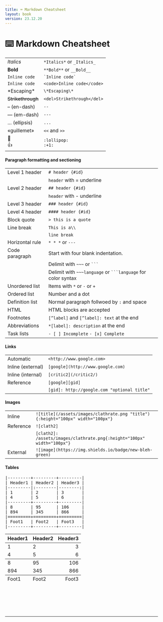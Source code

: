 ```yaml
---
title: ⌨️ Markdown Cheatsheet
layout: book
version: 23.12.20
---
```


# ⌨️ Markdown Cheatsheet

<table>
  <tbody>
    <tr>
      <td><em>Italics</em></td>
      <td>
<code>*Italics*</code> or <code>_Italics_</code>
</td>
    </tr>
    <tr>
      <td><strong>Bold</strong></td>
      <td>
<code>**Bold**</code> or <code>__Bold__</code>
</td>
    </tr>
    <tr>
      <td><code>Inline code</code></td>
      <td><code>`Inline code`</code></td>
    </tr>
    <tr>
      <td><code>Inline code</code></td>
      <td><code>&lt;code&gt;Inline code&lt;/code&gt;</code></td>
    </tr>
    <tr>
      <td>*Escaping*</td>
      <td><code>\*Escaping\*</code></td>
    </tr>
    <tr>
      <td><del>Strikethrough</del></td>
      <td><code>&lt;del&gt;Strikethrough&lt;/del&gt;</code></td>
    </tr>
    <tr>
      <td>– (en-dash)</td>
      <td><code>--</code></td>
    </tr>
    <tr>
      <td>— (em-dash)</td>
      <td><code>---</code></td>
    </tr>
    <tr>
      <td>… (ellipsis)</td>
      <td><code>...</code></td>
    </tr>
    <tr>
      <td>«guillemet»</td>
      <td>
<code>&lt;&lt;</code> and <code>&gt;&gt;</code>
</td>
    </tr>
    <tr>
      <td>
<span class="emoji" title=":lollipop:">🍭</span><br>
<span class="emoji" title=":+1:">👍
      <td><code>:lollipop:<br>:+1:</code></td>
   </span>
   </td>
   </tr>
   </tbody>
   </table>

<h4 id="paragraph-formatting-and-sectioning">Paragraph formatting and sectioning</h4>

<table>
  <tbody>
    <tr>
      <td>Level 1 header</td>
      <td><code># header {#id}</code></td>
    </tr>
    <tr>
      <td> </td>
      <td>
<code>header</code> with = underline</td>
    </tr>
    <tr>
      <td>Level 2 header</td>
      <td><code>## header {#id}</code></td>
    </tr>
    <tr>
      <td> </td>
      <td>
<code>header</code> with - underline</td>
    </tr>
    <tr>
      <td>Level 3 header</td>
      <td><code>### header {#id}</code></td>
    </tr>
    <tr>
      <td>Level 4 header</td>
      <td><code>#### header {#id}</code></td>
    </tr>
    <tr>
      <td>Block quote</td>
      <td><code>&gt; this is a quote</code></td>
    </tr>
    <tr>
      <td>Line break</td>
      <td><code>This is a\\</code></td>
    </tr>
    <tr>
      <td> </td>
      <td><code>line break</code></td>
    </tr>
    <tr>
      <td>Horizontal rule</td>
      <td>
<code>* * *</code> or <code>---</code>
</td>
    </tr>
    <tr>
      <td>Code paragraph</td>
      <td>Start with four blank indentation.</td>
    </tr>
    <tr>
      <td> </td>
      <td>Delimit with <code>~~~</code> or <code>```</code>
</td>
    </tr>
    <tr>
      <td> </td>
      <td>Delimit with <code>~~~language</code> or <code>```language</code> for color syntax</td>
    </tr>
    <tr>
      <td>Unordered list</td>
      <td>Items with <code>*</code> or <code>-</code> or <code>+</code>
</td>
    </tr>
    <tr>
      <td>Ordered list</td>
      <td>Number and a dot</td>
    </tr>
    <tr>
      <td>Definition list</td>
      <td>Normal paragraph follwoed by <code>:</code> and space</td>
    </tr>
    <tr>
      <td>HTML</td>
      <td>HTML blocks are accepted</td>
    </tr>
    <tr>
      <td>Footnotes</td>
      <td>
<code>[^label]</code> and <code>[^label]: text</code> at the end</td>
    </tr>
    <tr>
      <td>Abbreviations</td>
      <td>
<code>*[label]: description</code> at the end</td>
    </tr>
    <tr>
      <td>Task lists</td>
      <td>
<code>- [ ] Incomplete</code> <code>- [x] Complete</code>
</td>
    </tr>
  </tbody>
</table>

<h4 id="links">Links</h4>

<table>
  <tbody>
    <tr>
      <td>Automatic</td>
      <td><code>&lt;http://www.google.com&gt;</code></td>
    </tr>
    <tr>
      <td>Inline (external)</td>
      <td><code>[google](http://www.google.com)</code></td>
    </tr>
    <tr>
      <td>Inline (internal)</td>
      <td><code>[critic2](/critic2/)</code></td>
    </tr>
    <tr>
      <td>Reference</td>
      <td><code>[google][gid]</code></td>
    </tr>
    <tr>
      <td> </td>
      <td><code>[gid]: http://google.com "optional title"</code></td>
    </tr>
  </tbody>
</table>

<h4 id="images">Images</h4>

<table>
  <tbody>
    <tr>
      <td>Inline</td>
      <td><code>![title](/assets/images/clathrate.png "title"){:height="100px" width="100px"}</code></td>
    </tr>
    <tr>
      <td>Reference</td>
      <td><code>![clath2]</code></td>
    </tr>
    <tr>
      <td> </td>
      <td><code>[clath2]: /assets/images/clathrate.png{:height="100px" width="100px"}</code></td>
    </tr>
    <tr>
      <td>External</td>
      <td><code>![image](https://img.shields.io/badge/new-bleh-green)</code></td>
    </tr>
  </tbody>
</table>

<h4 id="tables">Tables</h4>

<pre>
|---------+---------+---------|
| Header1 | Header2 | Header3 |
|---------|:--------|--------:|
| 1       | 2       | 3       |
| 4       | 5       | 6       |
|---------+---------+---------|
| 8       | 95      | 106     |
| 894     | 345     | 866     |
|=========+=========+=========|
| Foot1   | Foot2   | Foot3   |
|---------+---------+---------|
</pre>

<table>
  <thead>
    <tr>
      <th>Header1</th>
      <th style="text-align: left">Header2</th>
      <th style="text-align: right">Header3</th>
    </tr>
  </thead>
  <tbody>
    <tr>
      <td>1</td>
      <td style="text-align: left">2</td>
      <td style="text-align: right">3</td>
    </tr>
    <tr>
      <td>4</td>
      <td style="text-align: left">5</td>
      <td style="text-align: right">6</td>
    </tr>
  </tbody>
  <tbody>
    <tr>
      <td>8</td>
      <td style="text-align: left">95</td>
      <td style="text-align: right">106</td>
    </tr>
    <tr>
      <td>894</td>
      <td style="text-align: left">345</td>
      <td style="text-align: right">866</td>
    </tr>
  </tbody>
  <tfoot>
    <tr>
      <td>Foot1</td>
      <td style="text-align: left">Foot2</td>
      <td style="text-align: right">Foot3</td>
    </tr>
  </tfoot>
</table>


<p>&nbsp;</p>
<p>&nbsp;</p>
<p>&nbsp;</p>

---

<br>




